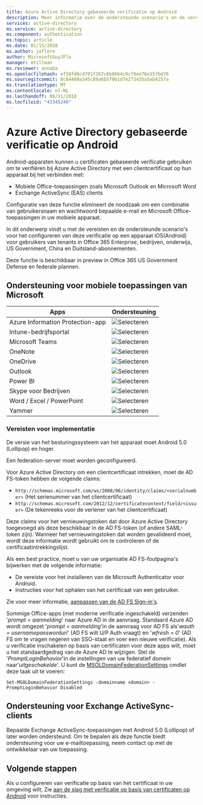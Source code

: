 ```yaml
---
title: Azure Active Directory gebaseerde verificatie op Android
description: Meer informatie over de ondersteunde scenario's en de vereisten voor certificaten gebaseerde verificatie configureren in oplossingen met Android-apparaten
services: active-directory
ms.service: active-directory
ms.component: authentication
ms.topic: article
ms.date: 01/15/2018
ms.author: joflore
author: MicrosoftGuyJFlo
manager: mtillman
ms.reviewer: annaba
ms.openlocfilehash: ef58fd6c4701f367c6b8664c9cf9ee76e15fbd70
ms.sourcegitcommit: 0c64460a345c89a6b579b1d7e273435a5ab4157a
ms.translationtype: MT
ms.contentlocale: nl-NL
ms.lasthandoff: 08/31/2018
ms.locfileid: "43345246"
---
```

# <a name="azure-active-directory-certificate-based-authentication-on-android"></a>Azure Active Directory gebaseerde verificatie op Android

Android-apparaten kunnen u certificaten gebaseerde verificatie gebruiken om te verifiëren bij Azure Active Directory met een clientcertificaat op hun apparaat bij het verbinden met:

* Mobiele Office-toepassingen zoals Microsoft Outlook en Microsoft Word
* Exchange ActiveSync (EAS) clients

Configuratie van deze functie elimineert de noodzaak om een combinatie van gebruikersnaam en wachtwoord bepaalde e-mail en Microsoft Office-toepassingen in uw mobiele apparaat.

In dit onderwerp vindt u met de vereisten en de ondersteunde scenario's voor het configureren van deze verificatie op een apparaat iOS(Android) voor gebruikers van tenants in Office 365 Enterprise, bedrijven, onderwijs, US Government, China en Duitsland-abonnementen.

Deze functie is beschikbaar in preview in Office 365 US Government Defense en federale plannen.

## <a name="microsoft-mobile-applications-support"></a>Ondersteuning voor mobiele toepassingen van Microsoft

| Apps | Ondersteuning |
| --- | --- |
| Azure Information Protection-app |![Selecteren][1] |
| Intune-bedrijfsportal |![Selecteren][1] |
| Microsoft Teams |![Selecteren][1] |
| OneNote |![Selecteren][1] |
| OneDrive |![Selecteren][1] |
| Outlook |![Selecteren][1] |
| Power BI |![Selecteren][1] |
| Skype voor Bedrijven |![Selecteren][1] |
| Word / Excel / PowerPoint |![Selecteren][1] |
| Yammer |![Selecteren][1] |

### <a name="implementation-requirements"></a>Vereisten voor implementatie

De versie van het besturingssysteem van het apparaat moet Android 5.0 (Lollipop) en hoger.

Een federation-server moet worden geconfigureerd.

Voor Azure Active Directory om een clientcertificaat intrekken, moet de AD FS-token hebben de volgende claims:

* `http://schemas.microsoft.com/ws/2008/06/identity/claims/<serialnumber>` (Het serienummer van het clientcertificaat)
* `http://schemas.microsoft.com/2012/12/certificatecontext/field/<issuer>` (De tekenreeks voor de verlener van het clientcertificaat)

Deze claims voor het vernieuwingstoken dat door Azure Active Directory toegevoegd als deze beschikbaar in de AD FS-token (of andere SAML-token zijn). Wanneer het vernieuwingstoken dat worden gevalideerd moet, wordt deze informatie wordt gebruikt om te controleren of de certificaatintrekkingslijst.

Als een best practice, moet u van uw organisatie AD FS-foutpagina's bijwerken met de volgende informatie:

* De vereiste voor het installeren van de Microsoft Authenticator voor Android.
* Instructies voor het ophalen van het certificaat van een gebruiker.

Zie voor meer informatie, [aanpassen van de AD FS Sign-in's](https://technet.microsoft.com/library/dn280950.aspx).

Sommige Office-apps (met moderne verificatie ingeschakeld) verzenden '*prompt = aanmelding*' naar Azure AD in de aanvraag. Standaard Azure AD wordt omgezet '*prompt = aanmelding*'in de aanvraag voor AD FS als'*wauth = usernamepassworduri*' (AD FS wilt U/P Auth vraagt) en '*wfresh = 0*' (AD FS om te vragen negeren van SSO-staat en voer een nieuwe verificatie). Als u verificatie inschakelen op basis van certificaten voor deze apps wilt, moet u het standaardgedrag van de Azure AD te wijzigen. Stel de '*PromptLoginBehavior*'in de instellingen van uw federatief domein naar'*uitgeschakelde*'.
U kunt de [MSOLDomainFederationSettings](/powershell/module/msonline/set-msoldomainfederationsettings?view=azureadps-1.0) cmdlet deze taak uit te voeren:

`Set-MSOLDomainFederationSettings -domainname <domain> -PromptLoginBehavior Disabled`

## <a name="exchange-activesync-clients-support"></a>Ondersteuning voor Exchange ActiveSync-clients

Bepaalde Exchange ActiveSync-toepassingen met Android 5.0 (Lollipop) of later worden ondersteund. Om te bepalen als deze functie biedt ondersteuning voor uw e-mailtoepassing, neem contact op met de ontwikkelaar van uw toepassing.

## <a name="next-steps"></a>Volgende stappen

Als u configureren van verificatie op basis van het certificaat in uw omgeving wilt, Zie [aan de slag met verificatie op basis van certificaten op Android](active-directory-certificate-based-authentication-get-started.md) voor instructies.

<!--Image references-->
[1]: ./media/active-directory-certificate-based-authentication-android/ic195031.png
